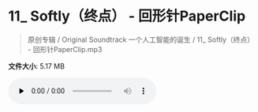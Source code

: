 # 11_ Softly（终点） - 回形针PaperClip

> 原创专辑 / Original Soundtrack 一个人工智能的诞生 / 11_ Softly（终点） - 回形针PaperClip.mp3

**文件大小**: 5.17 MB

<audio preload="none" controls><source src="https://file.hsyhx.top/archive/原创专辑/基本操作_一个人工智能的诞生_Original_Soundtrack/11_ Softly（终点） - 回形针PaperClip.mp3" type="audio/mpeg">您的浏览器不支持此音频格式</audio>